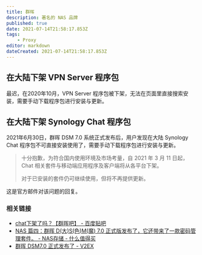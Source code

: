 ```yaml
---
title: 群晖
description: 著名的 NAS 品牌
published: true
date: 2021-07-14T21:58:17.853Z
tags:
    - Proxy
editor: markdown
dateCreated: 2021-07-14T21:58:17.853Z
---
```


## 在大陆下架 VPN Server 程序包

最迟，在2020年10月，VPN Server 程序包被下架，无法在页面里直接搜索安装，需要手动下载程序包进行安装与更新。

## 在大陆下架 Synology Chat 程序包

2021年6月30日，群晖 DSM 7.0 系统正式发布后，用户发现在大陆 Synology Chat 程序包不可直接安装使用了，需要手动下载程序包进行安装与更新。

> 十分抱歉，为符合国内使用环境及市场考量，自 2021 年 3 月 11 日起，Chat 相关套件与移动端应用程序及客户端将从各平台下架。
>
> 对于已安装的套件仍可继续使用，但将不再提供更新。 

这是官方邮件对该问题的回复。

### 相关链接

+ [chat下架了吗？【群晖吧】 - 百度贴吧](https://web.archive.org/web/20210714140652/https://tieba.baidu.com/p/7279904426)
+ [NAS 篇四：群晖 D(大)S(色)M(魔) 7.0 正式版发布了，它还带来了一款密码管理套件。 - NAS存储 - 什么值得买](https://web.archive.org/web/20210714140646/https://post.smzdm.com/p/az3o8gd0/)
+ [群晖 DSM7.0 正式发布了 - V2EX](https://web.archive.org/web/20210714132419/https://www.v2ex.com/t/786442)
